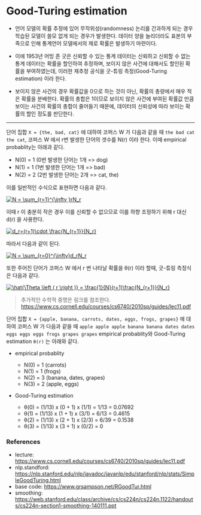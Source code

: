 # Good-Turing estimation


- 언어 모델의 확률 추정에 있어 무작위성(randomness) 논리를 간과하게 되는 경우 학습된 모델이 쓸모 없게 되는 경우가 발생한다.
데이터 양을 늘리더라도 표본의 부족으로 인해 통계언어 모델에서의 제로 확률은 발생하기 마련이다.

- 이에 1953년 어빙 존 굿은 신뢰할 수 있는 통계 데이터는 신뢰하고 신뢰할 수 없는 통계 데이터는 확률을 할인하여 추정하며, 
보이지 않은 사건에 대해서도 할인된 확률을 부여하였는데, 이러한 재추정 공식을 굿-튜링 측정(Good-Turing estimation) 이라 한다.

- 보이지 않은 사건의 경우 확률값을 0으로 하는 것이 아닌, 확률의 총량에서 매우 적은 확률을 분배한다. 확률의 총합은 1이므로 
보이지 않은 사건에 부여된 확률값 만큼 보이는 사건의 확률의 총합이 줄어들기 때문에, 데이터의 신뢰성에 따라 보이는 확률의 할인 정도를 판단한다.

---
단어 집합 ```X = {the, bad, cat}``` 에 대하여 코퍼스 W 가 다음과 같을 때 ```the bad cat the cat```, 코퍼스 W 에서 r번 발생한 단어의 갯수를 N(r) 이라 한다. 
이때 empirical probablity는 아래과 같다. 

- N(0) = 1 (0번 발생한 단어는 1개 => dog)
- N(1) = 1 (1번 발생한 단어는 1개 => bad)
- N(2) = 2 (2번 발생한 단어는 2개 => cat, the)

이를 일반적인 수식으로 표현하면 다음과 같다.

<a href="https://www.codecogs.com/eqnedit.php?latex=N&space;=&space;\sum_{r=1}^{\infty&space;}rN_r" target="_blank"><img src="https://latex.codecogs.com/gif.latex?N&space;=&space;\sum_{r=1}^{\infty&space;}rN_r" title="N = \sum_{r=1}^{\infty }rN_r" /></a>


이때 r 이 충분히 작은 경우 이를 신뢰할 수 없으므로 이를 하향 조정하기 위해 r 대신 d(r) 을 사용한다.

<a href="https://www.codecogs.com/eqnedit.php?latex=d_r=(r&plus;1)\cdot&space;\frac{N_{r&plus;1}}{N_r}" target="_blank"><img src="https://latex.codecogs.com/gif.latex?d_r=(r&plus;1)\cdot&space;\frac{N_{r&plus;1}}{N_r}" title="d_r=(r+1)\cdot \frac{N_{r+1}}{N_r}" /></a>

따라서 다음과 같이 된다. 

<a href="https://www.codecogs.com/eqnedit.php?latex=N&space;=&space;\sum_{r=0}^{\infty}d_rN_r" target="_blank"><img src="https://latex.codecogs.com/gif.latex?N&space;=&space;\sum_{r=0}^{\infty}d_rN_r" title="N = \sum_{r=0}^{\infty}d_rN_r" /></a>


또한 주어진 단어가 코퍼스 W 에서 r 번 나타날 확률을 θ(r) 이라 할때, 굿-튜링 측정식은 다음과 같다.

<a href="https://www.codecogs.com/eqnedit.php?latex=\hat{\Theta&space;\left&space;(&space;r&space;\right&space;)}&space;=&space;\frac{1}{N}(r&plus;1)\frac{N_{r&plus;1}}{N_r}" target="_blank"><img src="https://latex.codecogs.com/gif.latex?\hat{\Theta&space;\left&space;(&space;r&space;\right&space;)}&space;=&space;\frac{1}{N}(r&plus;1)\frac{N_{r&plus;1}}{N_r}" title="\hat{\Theta \left ( r \right )} = \frac{1}{N}(r+1)\frac{N_{r+1}}{N_r}" /></a>



> 추가적인 수학적 증명은 링크를 참조한다. https://www.cs.cornell.edu/courses/cs6740/2010sp/guides/lec11.pdf


단어 집합 ```X = {apple, banana, carrots, dates, eggs, frogs, grapes}``` 에 대하여 
코퍼스 W 가 다음과 같을 때 ```apple apple apple banana banana dates dates eggs eggs eggs frogs grapes grapes```
empirical probablity와 Good-Turing estimation `θ(r)` 는 아래와 같다.

- empirical probablity
  - N(0) = 1 (carrots)
  - N(1) = 1 (frogs)
  - N(2) = 3 (banana, dates, grapes)
  - N(3) = 2 (apple, eggs)

- Good-Turing estimation
  - θ(0) = (1/13) x (0 + 1) x (1/1) = 1/13 = 0.07692
  - θ(1) = (1/13) x (1 + 1) x (3/1) = 6/13 = 0.4615
  - θ(2) = (1/13) x (2 + 1) x (2/3) = 6/39 = 0.1538
  - θ(3) = (1/13) x (3 + 1) x (0/2) = 0


### References
- lecture: https://www.cs.cornell.edu/courses/cs6740/2010sp/guides/lec11.pdf
- nlp.standford: https://nlp.stanford.edu/nlp/javadoc/javanlp/edu/stanford/nlp/stats/SimpleGoodTuring.html
- base code: https://www.grsampson.net/RGoodTur.html
- smoothing: https://web.stanford.edu/class/archive/cs/cs224n/cs224n.1122/handouts/cs224n-section1-smoothing-140111.ppt

